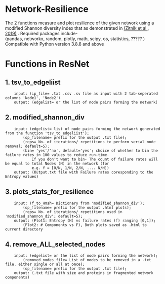 # Network-Resilience
The 2 functions measure and plot resilience of the given network using a modified Shannon diversity index that as demonstrated in [(Zitnik et al., 2019)](https://github.com/Unmani199/Network-Resilience/files/11356259/Evolution_of_PPIN_across_tree_of_life.pdf)
. Required packages include-  
(pandas, networkx, random, plotly, math, scipy, os, statistics, ????? )   
Compatible with Python version 3.8.8 and above  

# Functions in ResNet

## 1. tsv_to_edgeliist  
        input: (ip_file= .txt .csv .sv file as input with 2 tab-seperated columns 'Node1', 'Node2')  
        output: (edgelist= or the list of node pairs forming the network)  

## 2. modified_shannon_div  
        input: (edgelist= list of node pairs forming the network generated from the function 'tsv_to_edgeliist');  
            (op_filename= prefix for the output .txt file);  
            (reps= No. of iterations/ repetitions to perform serial node removal; default=5);  
            (bin= 'yes'/'no', default='yes'; choice of whether to bin the failure rates in 100 values to reduce run-time.  
                If you don't want to bin- The count of failure rates will be equal to total Nodes (N) in the network (for
                e.g. f = [0/N, 1/N, 2/N, .... N/N])  
        output: (Output.txt file with Failure rates coresponding to the Entropy values)  

## 3. plots_stats_for_resilience  
        input: (f_to_Hmsh= Dictionary from 'modified_shannon_div');  
            (op_filename= prefix for the output .html plots);  
            (reps= No. of iterations/ repetitions used in 'modified_shannon_div'; default=5);  
        output: (Plot1: Entropy (H) vs failure rates (f) ranging [0,1]);  
            (Plot2: # Components vs F), Both plots saved as .html to current directory  

## 4. remove_ALL_selected_nodes
        input: (edgelist= or the list of node pairs forming the network);
            (removed_nodes_file= List of nodes to be removed in a .txt file, either single or all at once);
            (op_filename= prefix for the output .txt file);  
        output: (.txt file with size and proteins in fragmented network components)

